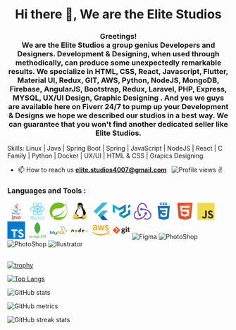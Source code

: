 
<h1 align="center">Hi there 👋,  We are the Elite Studios</h1>

<h3 align="center"> Greetings!<br>We are the Elite Studios a group genius Developers and Designers. Development & Designing, when used through methodically, can produce some unexpectedly remarkable results. We specialize in HTML, CSS, React, Javascript, Flutter, Material UI, Redux, GIT, AWS, Python, NodeJS, MongoDB, Firebase, AngularJS, Bootstrap, Redux, Laravel, PHP, Express, MYSQL, UX/UI Design, Graphic Designing . And yes we guys are available here on Fiverr 24/7 to pump up your Development & Designs we hope we described our studios in a best way. We can guarantee that you won't find another dedicated seller like Elite Studios. </h3>



Skills: Linux | Java | Spring Boot | Spring | JavaScript | NodeJS | React | C Family | Python | Docker | UX/UI | HTML & CSS | Grapics Designing.


- 📫 How to reach us **elite.studios4007@gmail.com**
&nbsp; ![Profile views](https://gpvc.arturio.dev/EliteStudi0s)  ✌


<h3>Languages and Tools :</h3>
<div>
  <img src="https://github.com/devicons/devicon/blob/master/icons/java/java-original-wordmark.svg" title="Java" alt="Java" width="40" height="40"/>&nbsp;
  <img src="https://github.com/devicons/devicon/blob/master/icons/react/react-original-wordmark.svg" title="React" alt="React" width="40" height="40"/>&nbsp;
<img src="https://github.com/devicons/devicon/blob/master/icons/spring/spring-original.svg" title="Spring" alt="Spring" width="40" height="40"/>&nbsp;
<img src="https://github.com/devicons/devicon/blob/master/icons/linux/linux-original.svg" title="Linux" alt="Linux" width="40" height="40"/>&nbsp;
  <img src="https://github.com/devicons/devicon/blob/master/icons/flutter/flutter-original.svg" title="Flutter" alt="Flutter" width="40" height="40"/>&nbsp;
  <img src="https://github.com/devicons/devicon/blob/master/icons/materialui/materialui-original.svg" title="Material UI" alt="Material UI" width="40" height="40"/>&nbsp;
  <img src="https://github.com/devicons/devicon/blob/master/icons/redux/redux-original.svg" title="Redux" alt="Redux " width="40" height="40"/>&nbsp;
  <img src="https://github.com/devicons/devicon/blob/master/icons/css3/css3-plain-wordmark.svg"  title="CSS3" alt="CSS" width="40" height="40"/>&nbsp;
  <img src="https://github.com/devicons/devicon/blob/master/icons/html5/html5-original.svg" title="HTML5" alt="HTML" width="40" height="40"/>&nbsp;
  <img src="https://github.com/devicons/devicon/blob/master/icons/javascript/javascript-original.svg" title="JavaScript" alt="JavaScript" width="40" height="40"/>&nbsp;
  <img  src="https://raw.githubusercontent.com/github/explore/80688e429a7d4ef2fca1e82350fe8e3517d3494d/topics/typescript/typescript.png" width="40" height="40"/>&nbsp;
  <img src="https://github.com/devicons/devicon/blob/master/icons/mongodb/mongodb-plain-wordmark.svg" title="Gatsby"  alt="Gatsby" width="40" height="40"/>&nbsp;
  <img src="https://github.com/devicons/devicon/blob/master/icons/mysql/mysql-original-wordmark.svg" title="MySQL"  alt="MySQL" width="40" height="40"/>&nbsp;
  <img src="https://github.com/devicons/devicon/blob/master/icons/nodejs/nodejs-original-wordmark.svg" title="NodeJS" alt="NodeJS" width="40" height="40"/>&nbsp;
  <img src="https://github.com/devicons/devicon/blob/master/icons/amazonwebservices/amazonwebservices-plain-wordmark.svg" title="AWS" alt="AWS" width="40" height="40"/>&nbsp;
  <img src="https://github.com/devicons/devicon/blob/master/icons/git/git-original-wordmark.svg" title="Git" alt="Git" width="40" height="40"/>
<img src="https://upload.wikimedia.org/wikipedia/commons/3/33/Figma-logo.svg" title="Figma" alt="Figma" width="40" height="40"/>
<img src="https://upload.wikimedia.org/wikipedia/commons/thumb/a/af/Adobe_Photoshop_CC_icon.svg/640px-Adobe_Photoshop_CC_icon.svg.png" title="PhotoShop" alt="PhotoShop" width="40" height="40"/>
<img src="https://upload.wikimedia.org/wikipedia/commons/thumb/c/c2/Adobe_XD_CC_icon.svg/2101px-Adobe_XD_CC_icon.svg.png" title="Adobe XD " alt="PhotoShop" width="40" height="40"/>
<img src="https://i.pinimg.com/736x/28/dd/3d/28dd3d07bc8cb7a2e6482492e988ce52.jpg" title="Illustrator" alt="Illustrator" width="40" height="40"/>
</div>

<br/>



[![trophy](https://github-profile-trophy.vercel.app/?username=EliteStudi0s)](https://github.com/ryo-ma/github-profile-trophy)

[![Top Langs](https://github-readme-stats.vercel.app/api/top-langs/?username=EliteStudi0s)](https://github.com/anuraghazra/github-readme-stats)

![GitHub stats](https://github-readme-stats.vercel.app/api?username=EliteStudi0s&show_icons=true&theme=dark)  

![GitHub metrics](https://metrics.lecoq.io/EliteStudi0s)  

![GitHub streak stats](https://github-readme-streak-stats.herokuapp.com/?user=EliteStudi0s)  
